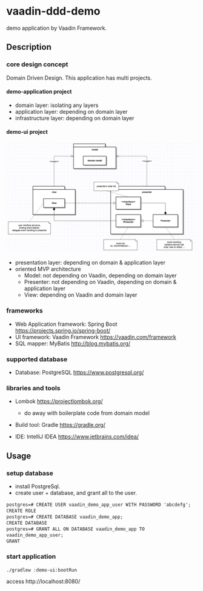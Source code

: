 # vaadin-ddd-demo

demo application by Vaadin Framework.  

## Description

### core design concept

Domain Driven Design.
This application has multi projects.

#### demo-application project

* domain layer: isolating any layers
* application layer: depending on domain layer
* infrastructure layer: depending on domain layer

#### demo-ui project

![mvp-concept](./mvp-concept.png)

* presentation layer: depending on domain & application layer
* oriented MVP architecture
  * Model: not depending on Vaadin, depending on domain layer
  * Presenter: not depending on Vaadin, depending on domain & application layer
  * View: depending on Vaadin and domain layer

### frameworks

* Web Application framework: Spring Boot https://projects.spring.io/spring-boot/ 
* UI framework: Vaadin Framework https://vaadin.com/framework
* SQL mapper: MyBatis http://blog.mybatis.org/

### supported database

* Database: PostgreSQL https://www.postgresql.org/

### libraries and tools

* Lombok https://projectlombok.org/
  * do away with boilerplate code from domain model

* Build tool: Gradle https://gradle.org/
* IDE: IntelliJ IDEA https://www.jetbrains.com/idea/

## Usage

### setup database

* install PostgreSql.
* create user + database, and grant all to the user. 

```
postgres=# CREATE USER vaadin_demo_app_user WITH PASSWORD 'abcdefg';
CREATE ROLE
postgres=# CREATE DATABASE vaadin_demo_app;
CREATE DATABASE
postgres=# GRANT ALL ON DATABASE vaadin_demo_app TO vaadin_demo_app_user;
GRANT
```

### start application

`./gradlew :demo-ui:bootRun`

access http://localhost:8080/